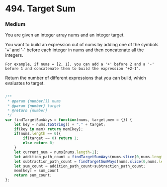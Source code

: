 # 494. Target Sum
### Medium

You are given an integer array nums and an integer target.

You want to build an expression out of nums by adding one of the symbols '+' and '-' before each integer in nums and then concatenate all the integers.

    For example, if nums = [2, 1], you can add a '+' before 2 and a '-' before 1 and concatenate them to build the expression "+2-1".

Return the number of different expressions that you can build, which evaluates to target.

```javascript

/**
 * @param {number[]} nums
 * @param {number} target
 * @return {number}
 */
var findTargetSumWays = function(nums, target,mem = {}) {
    let key = nums.toString() + "." + target;
    if(key in mem) return mem[key];
    if(nums.length == 0){
        if(target == 0) return 1;
        else return 0;
    }
    let current_num = nums[nums.length-1];
    let addition_path_count = findTargetSumWays(nums.slice(0,nums.length-1),target+current_num,mem);
    let subtraction_path_count = findTargetSumWays(nums.slice(0,nums.length-1), target-current_num,mem);
    let sum_count = addition_path_count+subtraction_path_count;
    mem[key] = sum_count
    return sum_count;
};
```